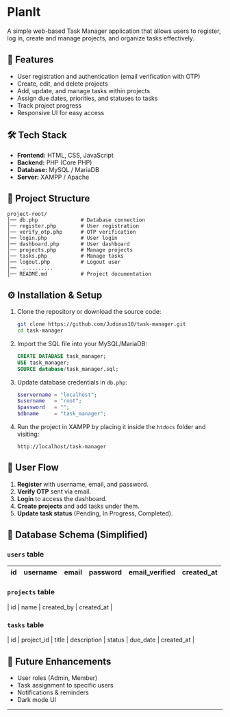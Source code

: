 #  PlanIt

A simple web-based Task Manager application that allows users to register, log in, create and manage projects, and organize tasks effectively.

## 🚀 Features

* User registration and authentication (email verification with OTP)
* Create, edit, and delete projects
* Add, update, and manage tasks within projects
* Assign due dates, priorities, and statuses to tasks
* Track project progress
* Responsive UI for easy access

## 🛠 Tech Stack

* **Frontend:** HTML, CSS, JavaScript
* **Backend:** PHP (Core PHP)
* **Database:** MySQL / MariaDB
* **Server:** XAMPP / Apache

## 📂 Project Structure

```
project-root/
│── db.php              # Database connection  
│── register.php        # User registration  
│── verify_otp.php      # OTP verification  
│── login.php           # User login  
│── dashboard.php       # User dashboard  
│── projects.php        # Manage projects  
│── tasks.php           # Manage tasks  
│── logout.php          # Logout user  
│──  ..........
│── README.md           # Project documentation  
```

## ⚙️ Installation & Setup

1. Clone the repository or download the source code:

   ```bash
   git clone https://github.com/Judinus10/task-manager.git
   cd task-manager
   ```
2. Import the SQL file into your MySQL/MariaDB:

   ```sql
   CREATE DATABASE task_manager;
   USE task_manager;
   SOURCE database/task_manager.sql;
   ```
3. Update database credentials in `db.php`:

   ```php
   $servername = "localhost";
   $username   = "root";
   $password   = "";
   $dbname     = "task_manager";
   ```
4. Run the project in XAMPP by placing it inside the `htdocs` folder and visiting:

   ```
   http://localhost/task-manager
   ```

## 👤 User Flow

1. **Register** with username, email, and password.
2. **Verify OTP** sent via email.
3. **Login** to access the dashboard.
4. **Create projects** and add tasks under them.
5. **Update task status** (Pending, In Progress, Completed).

## 🔑 Database Schema (Simplified)

### `users` table

| id | username | email | password | email\_verified | created\_at |
| -- | -------- | ----- | -------- | --------------- | ----------- |

### `projects` table

\| id | name | created\_by | created\_at |

### `tasks` table

\| id | project\_id | title | description | status | due\_date | created\_at |

## 📌 Future Enhancements

* User roles (Admin, Member)
* Task assignment to specific users
* Notifications & reminders
* Dark mode UI

---

